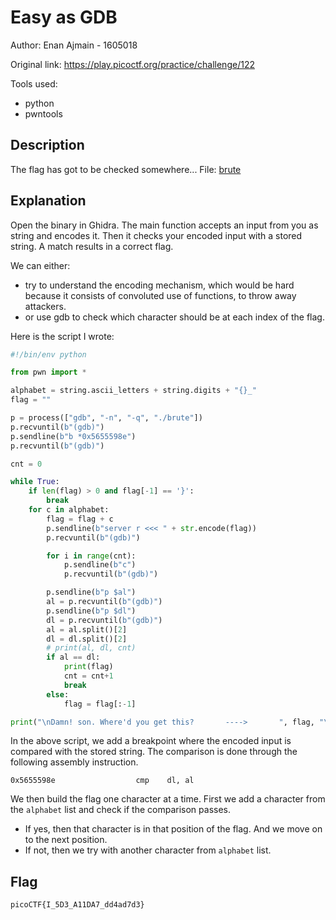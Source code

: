 # Easy as GDB

Author: Enan Ajmain - 1605018

Original link: https://play.picoctf.org/practice/challenge/122

Tools used:
- python
- pwntools


## Description

The flag has got to be checked somewhere... File: [brute][1]


## Explanation

Open the binary in Ghidra. The main function accepts an input from you as string
and encodes it. Then it checks your encoded input with a stored string. A match
results in a correct flag.

We can either:

- try to understand the encoding mechanism, which would be hard because it
  consists of convoluted use of functions, to throw away attackers.
- or use gdb to check which character should be at each index of the flag.

Here is the script I wrote:

```python
#!/bin/env python

from pwn import *

alphabet = string.ascii_letters + string.digits + "{}_"
flag = ""

p = process(["gdb", "-n", "-q", "./brute"])
p.recvuntil(b"(gdb)")
p.sendline(b"b *0x5655598e")
p.recvuntil(b"(gdb)")

cnt = 0

while True:
    if len(flag) > 0 and flag[-1] == '}':
        break
    for c in alphabet:
        flag = flag + c
        p.sendline(b"server r <<< " + str.encode(flag))
        p.recvuntil(b"(gdb)")

        for i in range(cnt):
            p.sendline(b"c")
            p.recvuntil(b"(gdb)")

        p.sendline(b"p $al")
        al = p.recvuntil(b"(gdb)")
        p.sendline(b"p $dl")
        dl = p.recvuntil(b"(gdb)")
        al = al.split()[2]
        dl = dl.split()[2]
        # print(al, dl, cnt)
        if al == dl:
            print(flag)
            cnt = cnt+1
            break
        else:
            flag = flag[:-1]

print("\nDamn! son. Where'd you get this?       ---->       ", flag, "\n")
```

In the above script, we add a breakpoint where the encoded input is compared
with the stored string. The comparison is done through the following assembly
instruction.

```assembly
0x5655598e                  cmp    dl, al
```

We then build the flag one character at a time. First we add a character from
the `alphabet` list and check if the comparison passes.

- If yes, then that character is in that position of the flag. And we move on to
  the next position.
- If not, then we try with another character from `alphabet` list.

## Flag

```
picoCTF{I_5D3_A11DA7_dd4ad7d3}
```


[1]: https://mercury.picoctf.net/static/1f68f24b0cd36652f28fac2d8bd96de0/brut://mercury.picoctf.net/static/1f68f24b0cd36652f28fac2d8bd96de0/brute
